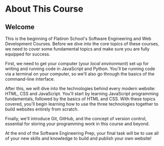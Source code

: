 # About This Course

## Welcome

This is the beginning of Flatiron School's Software Engineering and Web
Development Courses. Before we dive into the core topics of these courses, we
need to cover some fundamental topics and make sure you are fully equipped for
success.

First, we need to get your computer (your _local environment_) set up for
writing and running code in JavaScript and Python. You'll be running code via a
terminal on your computer, so we'll also go through the basics of the
command-line interface.

After this, we will dive into the technologies behind every modern website:
HTML, CSS and JavaScript. You'll start by learning JavaScript programming
fundamentals, followed by the basics of HTML and CSS. With these topics covered,
you'll begin learning how to use the three technologies together to build
websites entirely from scratch.

Finally, we'll introduce Git, GitHub, and the concept of version control,
essential for storing your programming work in this course and beyond.

At the end of the Software Engineering Prep, your final task will be to use all
of your new skills and knowledge to build and publish your own website!
